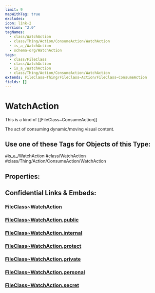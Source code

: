 ```yaml
---
limit: 9
mapWithTag: true
excludes: 
icon: link-2
version: "2.0"
tagNames:
  - class/WatchAction
  - class/Thing/Action/ConsumeAction/WatchAction
  - is_a_/WatchAction
  - schema-org/WatchAction
tags:
  - class/FileClass
  - class/WatchAction
  - is_a_/WatchAction
  - class/Thing/Action/ConsumeAction/WatchAction
extends: FileClass~Thing/FileClass~Action/FileClass~ConsumeAction
fields: []
---
```


# WatchAction
This is a kind of [[FileClass~ConsumeAction]]

The act of consuming dynamic/moving visual content.


## Use one of these Tags for Objects of this Type:

#is_a_/WatchAction
#class/WatchAction
#class/Thing/Action/ConsumeAction/WatchAction

## Properties:


## Confidential Links & Embeds: 

### [FileClass~WatchAction](/_Standards/fileClass/FileClass~Thing/FileClass~Action/FileClass~ConsumeAction/FileClass~WatchAction.md) 

### [FileClass~WatchAction.public](/_public/fileClass/FileClass~Thing/FileClass~Action/FileClass~ConsumeAction/FileClass~WatchAction.public.md) 

### [FileClass~WatchAction.internal](/_internal/fileClass/FileClass~Thing/FileClass~Action/FileClass~ConsumeAction/FileClass~WatchAction.internal.md) 

### [FileClass~WatchAction.protect](/_protect/fileClass/FileClass~Thing/FileClass~Action/FileClass~ConsumeAction/FileClass~WatchAction.protect.md) 

### [FileClass~WatchAction.private](/_private/fileClass/FileClass~Thing/FileClass~Action/FileClass~ConsumeAction/FileClass~WatchAction.private.md) 

### [FileClass~WatchAction.personal](/_personal/fileClass/FileClass~Thing/FileClass~Action/FileClass~ConsumeAction/FileClass~WatchAction.personal.md) 

### [FileClass~WatchAction.secret](/_secret/fileClass/FileClass~Thing/FileClass~Action/FileClass~ConsumeAction/FileClass~WatchAction.secret.md)

